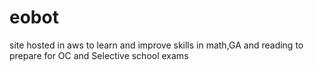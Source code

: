 # eobot
site hosted in aws to learn and improve skills in math,GA and reading to prepare for OC and Selective school exams 
